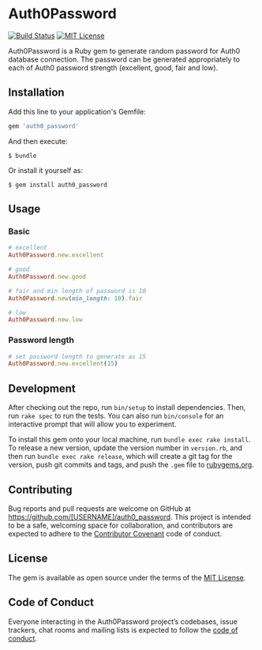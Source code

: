 # Auth0Password
[![Build Status](https://travis-ci.org/mnc/auth0_password.svg?branch=master)](https://travis-ci.org/mnc/auth0_password)
[![MIT License](http://img.shields.io/badge/license-MIT-blue.svg?style=flat)](LICENSE)

Auth0Password is a Ruby gem to generate random password for Auth0 database connection.
The password can be generated appropriately to each of Auth0 password strength (excellent, good, fair and low). 

## Installation

Add this line to your application's Gemfile:

```ruby
gem 'auth0_password'
```

And then execute:

    $ bundle

Or install it yourself as:

    $ gem install auth0_password

## Usage

### Basic
```ruby
# excellent
Auth0Password.new.excellent

# good
Auth0Password.new.good

# fair and min length of password is 10
Auth0Password.new(min_length: 10).fair

# low
Auth0Password.new.low
```

### Password length
```ruby
# set password length to generate as 15
Auth0Password.new.excellent(15)
```

## Development

After checking out the repo, run `bin/setup` to install dependencies. Then, run `rake spec` to run the tests. You can also run `bin/console` for an interactive prompt that will allow you to experiment.


To install this gem onto your local machine, run `bundle exec rake install`. To release a new version, update the version number in `version.rb`, and then run `bundle exec rake release`, which will create a git tag for the version, push git commits and tags, and push the `.gem` file to [rubygems.org](https://rubygems.org).

## Contributing

Bug reports and pull requests are welcome on GitHub at https://github.com/[USERNAME]/auth0_password. This project is intended to be a safe, welcoming space for collaboration, and contributors are expected to adhere to the [Contributor Covenant](http://contributor-covenant.org) code of conduct.

## License

The gem is available as open source under the terms of the [MIT License](https://opensource.org/licenses/MIT).

## Code of Conduct

Everyone interacting in the Auth0Password project’s codebases, issue trackers, chat rooms and mailing lists is expected to follow the [code of conduct](https://github.com/[USERNAME]/auth0_password/blob/master/CODE_OF_CONDUCT.md).
